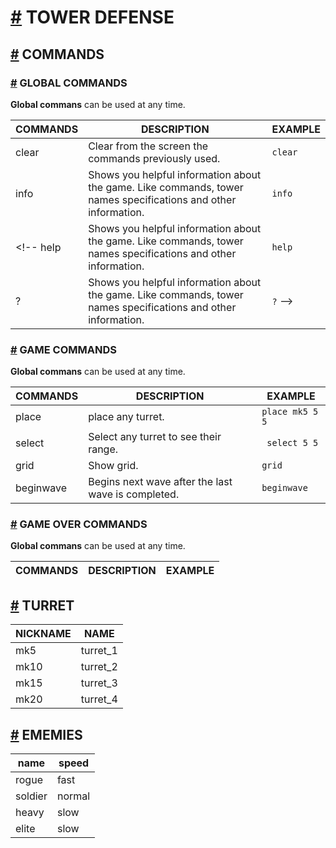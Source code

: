 # [#](#tower-defense) TOWER DEFENSE

## [#](#COMMANDS) COMMANDS

### [#](#global-commands) GLOBAL COMMANDS

**Global commans** can be used at any time.

COMMANDS | DESCRIPTION | EXAMPLE
|-|-|-|
clear | Clear from the screen the commands previously used. | ``` clear ```
info | Shows you helpful information about the game. Like commands, tower names specifications and other information. | ``` info ```
<!-- help | Shows you helpful information about the game. Like commands, tower names specifications and other information. | ``` help ```
? | Shows you helpful information about the game. Like commands, tower names specifications and other information. | ``` ? ``` -->

### [#](#game-commands) GAME COMMANDS

**Global commans** can be used at any time.

COMMANDS | DESCRIPTION | EXAMPLE
|-|-|-|
place | place any turret. | ``` place mk5 5 5 ```
select | Select any turret to see their range. | ``` select 5 5```
grid | Show grid. | ``` grid ```
beginwave | Begins next wave after the last wave is completed. | ``` beginwave ```


### [#](#game-over-commands) GAME OVER COMMANDS

**Global commans** can be used at any time.

COMMANDS | DESCRIPTION | EXAMPLE
|-|-|-|


## [#](#TURRET) TURRET

NICKNAME | NAME
|-|-|
mk5 | turret_1
mk10 | turret_2
mk15 | turret_3
mk20 | turret_4

## [#](#ENEMIES) EMEMIES

name | speed
|-|-|
rogue | fast
soldier | normal
heavy | slow
elite | slow
